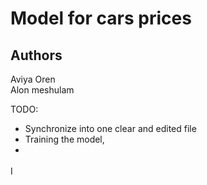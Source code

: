 # Model for cars prices 
## Authors
Aviya Oren <br/>
Alon meshulam 

TODO:
* Synchronize into one clear and edited file
* Training the model, 
* 
ן

